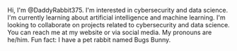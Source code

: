 Hi, I'm @DaddyRabbit375. I'm interested in cybersecurity and data science. I'm currently learning about artificial intelligence and machine learning. I'm looking to collaborate on projects related to cybersecurity and data science. You can reach me at my website or via social media. My pronouns are he/him. Fun fact: I have a pet rabbit named Bugs Bunny.
